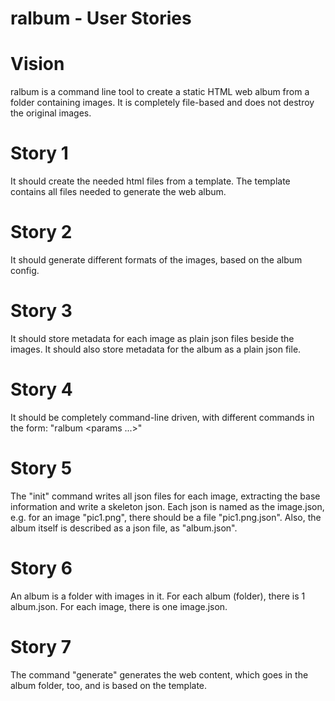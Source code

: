 ralbum - User Stories
=====================

Vision
======

ralbum is a command line tool to create a static HTML web album from
a folder containing images. It is completely file-based and does not
destroy the original images.

Story 1
=======

It should create the needed html files from a template. The template contains
all files needed to generate the web album.

Story 2
=======

It should generate different formats of the images, based on the album config.

Story 3
=======

It should store metadata for each image as plain json files beside the images. It should
also store metadata for the album as a plain json file.

Story 4
=======

It should be completely command-line driven, with different commands in the form:
"ralbum <command> <params ...>"

Story 5
=======

The "init" command writes all json files for each image, extracting the base information
and write a skeleton json. Each json is named as the image.json, e.g. for an image "pic1.png",
there should be a file "pic1.png.json". Also, the album itself is described as a json file,
as "album.json".

Story 6
=======

An album is a folder with images in it. For each album (folder), there is 1 album.json.
For each image, there is one image.json. 

Story 7
========
The command "generate" generates the web content, which goes in the album folder, too, and is
based on the template.
